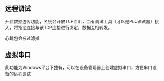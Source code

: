 ## 远程调试
开启数据透传功能，系统会开放TCP监听，当有调试工具（可以是PLC调试器）接入，将指定连接与该TCP连接进行绑定，数据互相转发。

心跳包会被过滤掉

## 虚拟串口
此功能为Windows平台下独有，可以在设备管理器上创建虚拟串口，方便串口设备的远程调试